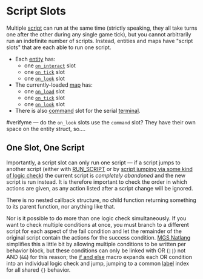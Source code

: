 # Script Slots

Multiple [script](../scripts) can run at the same time (strictly speaking, they all take turns one after the other during any single game tick), but you cannot arbitrarily run an indefinite number of scripts. Instead, entities and maps have "script slots" that are each able to run one script.

- Each [entity](../entities) has:
	- one [`on_interact`](../scripts/on_interact) slot
	- one [`on_tick`](../scripts/on_tick) slot
	- one [`on_look`](../scripts/on_look) slot
- The currently-loaded [map](../maps) has:
	- one [`on_load`](../scripts/on_load) slot
	- one [`on_tick`](../scripts/on_tick) slot
	- one [`on_look`](../scripts/on_look) slot
- There is also [command](../hardware/commands) slot for the serial [terminal](../hardware/terminal).

#verifyme — do the `on_look` slots use the `command` slot? They have their own space on the entity struct, so....

## One Slot, One Script

Importantly, a script slot can only run one script — if a script jumps to another script (either with [RUN_SCRIPT](../actions/RUN_SCRIPT) or by [script jumping via some kind of logic check](../actions/conditional_gotos)) the current script is *completely abandoned* and the new script is run instead. It is therefore important to check the order in which actions are given, as any action listed after a script change will be ignored.

There is no nested callback structure, no child function returning something to its parent function, nor anything like that.

Nor is it possible to do more than one logic check simultaneously. If you want to check multiple conditions at once, you must branch to a different script for each aspect of the fail condition and let the remainder of the original script contain the actions for the success condition. [MGS Natlang](../mgs/mgs_natlang) simplifies this a little bit by allowing multiple conditions to be written per behavior block, but these conditions can only be linked with OR (`||`) not AND (`&&`) for this reason; the [if and else](../mgs/advanced_syntax/if_and_else) macro expands each OR condition into an individual logic check and jump, jumping to a common [label](../mgs/advanced_syntax/labels) index for all shared `{}` behavior.
